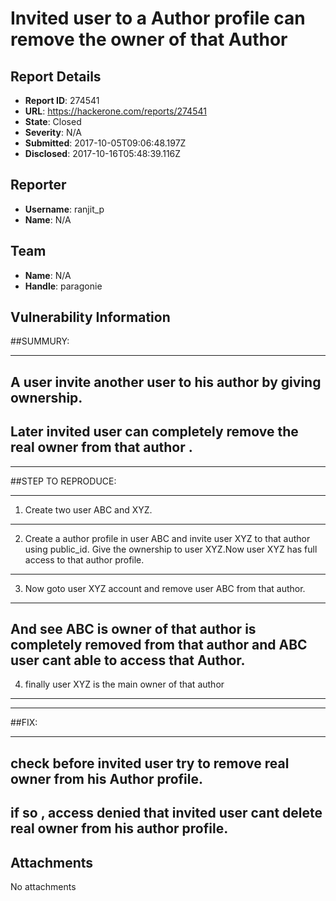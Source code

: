 # Invited user to a Author profile can remove the owner of that Author

## Report Details
- **Report ID**: 274541
- **URL**: https://hackerone.com/reports/274541
- **State**: Closed
- **Severity**: N/A
- **Submitted**: 2017-10-05T09:06:48.197Z
- **Disclosed**: 2017-10-16T05:48:39.116Z

## Reporter
- **Username**: ranjit_p
- **Name**: N/A

## Team
- **Name**: N/A
- **Handle**: paragonie

## Vulnerability Information
##SUMMURY:

-------------------------------------
A user invite another user to his author by giving ownership.
------------------
Later invited user can completely remove the real owner from  that author .
-------------------

-----------------------------------


##STEP TO REPRODUCE:

-----------------------------

1. Create two user ABC and XYZ.
--------------------
2. Create a author profile in user ABC and invite user XYZ to that author using public_id. Give the ownership to user XYZ.Now user XYZ has full access to that author profile.
---------------------
3. Now goto user XYZ account  and  remove user ABC from that author.
---------------
And see ABC is owner of that author is completely removed from  that author and ABC user cant able to access that Author.
---------------
4. finally user XYZ is the main owner of that author
------------



-----------------------
##FIX:

--------------------------------
check before invited user try to remove  real owner from his Author profile.
-----------
if so , access denied that invited user cant delete real owner from his author profile.
---------

## Attachments
No attachments

